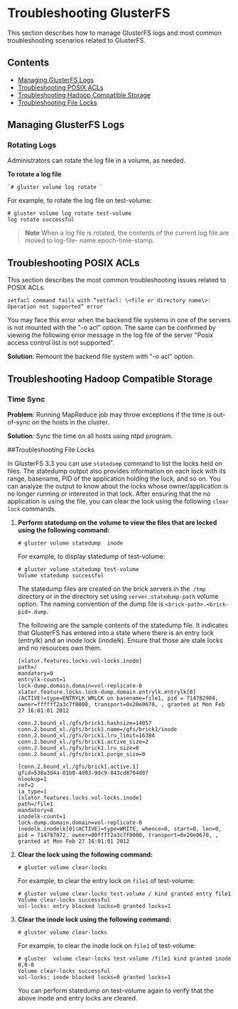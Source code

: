 # Troubleshooting GlusterFS

This section describes how to manage GlusterFS logs and most common
troubleshooting scenarios related to GlusterFS.

## Contents
* [Managing GlusterFS Logs](#logs)
* [Troubleshooting POSIX ACLs](#posix-acls)
* [Troubleshooting Hadoop Compatible Storage](#hadoop)
* [Troubleshooting File Locks](#file-locks)

<a name="logs"></a>
## Managing GlusterFS Logs

### Rotating Logs

Administrators can rotate the log file in a volume, as needed.

**To rotate a log file**

    `# gluster volume log rotate `

For example, to rotate the log file on test-volume:

    # gluster volume log rotate test-volume
    log rotate successful

> **Note**
> When a log file is rotated, the contents of the current log file
> are moved to log-file- name.epoch-time-stamp.

<a name="posix-acls"></a>
## Troubleshooting POSIX ACLs

This section describes the most common troubleshooting issues related to
POSIX ACLs.

    setfacl command fails with “setfacl: \<file or directory name\>: Operation not supported” error

You may face this error when the backend file systems in one of the
servers is not mounted with the "-o acl" option. The same can be
confirmed by viewing the following error message in the log file of the
server "Posix access control list is not supported".

**Solution**: Remount the backend file system with "-o acl" option.

<a name="hadoop"></a>
## Troubleshooting Hadoop Compatible Storage

### Time Sync

**Problem**: Running MapReduce job may throw exceptions if the time is out-of-sync on
the hosts in the cluster.

**Solution**: Sync the time on all hosts using ntpd program.

<a name="file-locks"></a>
##Troubleshooting File Locks

In GlusterFS 3.3 you can use `statedump` command to list the locks held
on files. The statedump output also provides information on each lock
with its range, basename, PID of the application holding the lock, and
so on. You can analyze the output to know about the locks whose
owner/application is no longer running or interested in that lock. After
ensuring that the no application is using the file, you can clear the
lock using the following `clear lock` commands.

1.  **Perform statedump on the volume to view the files that are locked
    using the following command:**

    `# gluster volume statedump  inode`

    For example, to display statedump of test-volume:

        # gluster volume statedump test-volume
        Volume statedump successful

    The statedump files are created on the brick servers in the` /tmp`
    directory or in the directory set using `server.statedump-path`
    volume option. The naming convention of the dump file is
    `<brick-path>.<brick-pid>.dump`.

    The following are the sample contents of the statedump file. It
    indicates that GlusterFS has entered into a state where there is an
    entry lock (entrylk) and an inode lock (inodelk). Ensure that those
    are stale locks and no resources own them.

        [xlator.features.locks.vol-locks.inode]
        path=/
        mandatory=0
        entrylk-count=1
        lock-dump.domain.domain=vol-replicate-0
        xlator.feature.locks.lock-dump.domain.entrylk.entrylk[0](ACTIVE)=type=ENTRYLK_WRLCK on basename=file1, pid = 714782904, owner=ffffff2a3c7f0000, transport=0x20e0670, , granted at Mon Feb 27 16:01:01 2012

        conn.2.bound_xl./gfs/brick1.hashsize=14057
        conn.2.bound_xl./gfs/brick1.name=/gfs/brick1/inode
        conn.2.bound_xl./gfs/brick1.lru_limit=16384
        conn.2.bound_xl./gfs/brick1.active_size=2
        conn.2.bound_xl./gfs/brick1.lru_size=0
        conn.2.bound_xl./gfs/brick1.purge_size=0

        [conn.2.bound_xl./gfs/brick1.active.1]
        gfid=538a3d4a-01b0-4d03-9dc9-843cd8704d07
        nlookup=1
        ref=2
        ia_type=1
        [xlator.features.locks.vol-locks.inode]
        path=/file1
        mandatory=0
        inodelk-count=1
        lock-dump.domain.domain=vol-replicate-0
        inodelk.inodelk[0](ACTIVE)=type=WRITE, whence=0, start=0, len=0, pid = 714787072, owner=00ffff2a3c7f0000, transport=0x20e0670, , granted at Mon Feb 27 16:01:01 2012

2.  **Clear the lock using the following command:**

    `# gluster volume clear-locks`

    For example, to clear the entry lock on `file1` of test-volume:

        # gluster volume clear-locks test-volume / kind granted entry file1
        Volume clear-locks successful
        vol-locks: entry blocked locks=0 granted locks=1

3.  **Clear the inode lock using the following command:**

    `# gluster volume clear-locks`

    For example, to clear the inode lock on `file1` of test-volume:

        # gluster  volume clear-locks test-volume /file1 kind granted inode 0,0-0
        Volume clear-locks successful
        vol-locks: inode blocked locks=0 granted locks=1

    You can perform statedump on test-volume again to verify that the
    above inode and entry locks are cleared.


